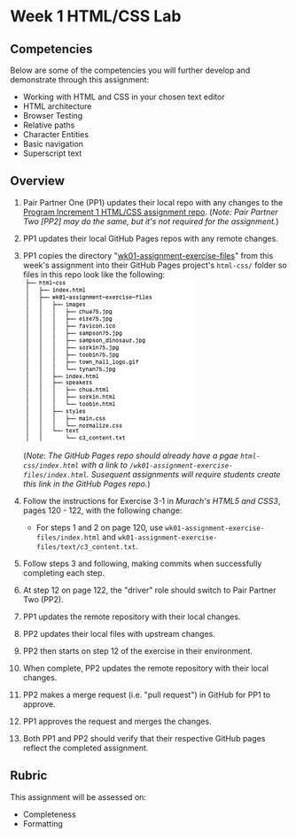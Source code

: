 # Week 1 HTML/CSS Lab

## Competencies

Below are some of the competencies you will further develop and demonstrate through this assignment:

- Working with HTML and CSS in your chosen text editor
- HTML architecture
- Browser Testing
- Relative paths
- Character Entities
- Basic navigation
- Superscript text

## Overview

1. Pair Partner One (PP1) updates their local repo with any changes to the [Program Increment 1 HTML/CSS assignment repo](https://gitlab.mccinfo.net/code-school/course-work/pi1-html-css). (_Note: Pair Partner Two [PP2] may do the same, but it's not required for the assignment._)
1. PP1 updates their local GitHub Pages repos with any remote changes.
1. PP1 copies the directory "[wk01-assignment-exercise-files](wk01-assignment-exercise-files/)" from this week's assignment into their GitHub Pages project's `html-css/` folder so files in this repo look like the following:
    ![folder tree](github-pages-repo-tree-assignment-1.png)
    
    (_Note: The GitHub Pages repo should already have a pgae `html-css/index.html` with a link to `/wk01-assignment-exercise-files/index.html`. Susequent assignments will require students create this link in the GitHub Pages repo._)

1. Follow the instructions for Exercise 3-1 in _Murach's HTML5 and CSS3_, pages 120 - 122, with the following change:
    - For steps 1 and 2 on page 120, use `wk01-assignment-exercise-files/index.html` and `wk01-assignment-exercise-files/text/c3_content.txt`.
1. Follow steps 3 and following,  making commits when successfully completing each step.
1. At step 12 on page 122, the "driver" role should switch to Pair Partner Two (PP2).
1. PP1 updates the remote repository with their local changes.
1. PP2 updates their local files with upstream changes.
1. PP2 then starts on step 12 of the exercise in their environment.
1. When complete, PP2 updates the remote repository with their local changes.
1. PP2 makes a merge request (i.e. "pull request") in GitHub for PP1 to approve.
1. PP1 approves the request and merges the changes.
1. Both PP1 and PP2 should verify that their respective GitHub pages reflect the completed assignment.

## Rubric

This assignment will be assessed on:

- Completeness
- Formatting
